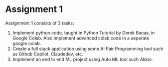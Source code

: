 # Assignment 1

Assignment 1 consists of 3 tasks:

1. Implement python code, taught in Python Tutorial by Derek Banas, in Google Colab. Also implement advanced colab code in a seperate google colab.
2. Create a full stack application using some AI Pair Programming tool such as Github Copilot, Claudedev, etc.
3. Implement an end to end ML project using Auto ML tool such Akkio.

